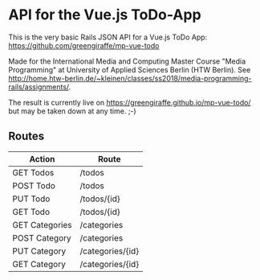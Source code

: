 # API for the Vue.js ToDo-App

This is the very basic Rails JSON API for a Vue.js ToDo App: https://github.com/greengiraffe/mp-vue-todo

Made for the International Media and Computing Master Course "Media Programming" at University of Applied Sciences Berlin (HTW Berlin). See http://home.htw-berlin.de/~kleinen/classes/ss2018/media-programming-rails/assignments/.

The result is currently live on https://greengiraffe.github.io/mp-vue-todo/ but may be taken down at any time. ;-)


## Routes

| Action         	| Route            	|
|----------------	|------------------	|
| GET Todos      	| /todos           	|
| POST Todo      	| /todos           	|
| PUT Todo       	| /todos/{id}      	|
| GET Todo       	| /todos/{id}      	|
| GET Categories 	| /categories      	|
| POST Category  	| /categories      	|
| PUT Category   	| /categories/{id} 	|
| GET Category   	| /categories/{id} 	|
